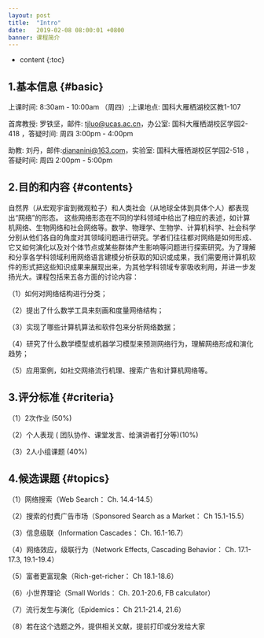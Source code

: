 ```yaml
---
layout: post
title:  "Intro"
date:   2019-02-08 08:00:01 +0800
banner: 课程简介
---
```


* content
{:toc}

1.基本信息    {#basic}
---------------------------
上课时间: 8:30am - 10:00am （周四）;上课地点: 国科大雁栖湖校区教1-107

首席教授: 罗铁坚，邮件: tjluo@ucas.ac.cn，办公室: 国科大雁栖湖校区学园2-418 ，答疑时间: 周四 3:00pm - 4:00pm

助教: 刘丹，邮件:diananini@163.com，实验室: 国科大雁栖湖校区学园2-518 ，答疑时间: 周四 2:00pm - 5:00pm 

2.目的和内容 {#contents}
---------------------------
自然界（从宏观宇宙到微观粒子）和人类社会（从地球全体到具体个人）都表现出“网络”的形态。
这些网络形态在不同的学科领域中给出了相应的表述，如计算机网络、生物网络和社会网络等。数学、物理学、生物学、计算机科学、社会科学分别从他们各自的角度对其领域问题进行研究。学者们往往都对网络是如何形成、它又如何演化以及对个体节点或某些群体产生影响等问题进行探索研究。为了理解和分享各学科领域利用网络语言建模分析获取的知识或成果，我们需要用计算机软件的形式把这些知识成果来展现出来，为其他学科领域专家吸收利用，并进一步发扬光大。课程包括来五各方面的讨论内容：

（1）如何对网络结构进行分类；

（2）提出了什么数学工具来刻画和度量网络结构；

（3）实现了哪些计算机算法和软件包来分析网络数据；

（4）研究了什么数学模型或机器学习模型来预测网络行为，理解网络形成和演化趋势；

（5）应用案例，如社交网络流行机理、搜索广告和计算机网络等。

3.评分标准 {#criteria}
---------------------------
（1）2次作业  (50%) 

（2）个人表现 ( 团队协作、课堂发言、给演讲者打分等)(10%) 

（3）2人小组课题 (40%) 

4.候选课题 {#topics}
---------------------------
（1）网络搜索（Web Search： Ch. 14.4-14.5）

（2）搜索的付费广告市场（Sponsored Search as a Market： Ch 15.1-15.5）

（3）信息级联（Information Cascades： Ch. 16.1-16.7）

（4）网络效应，级联行为（Network Effects, Cascading Behavior： Ch. 17.1-17.3, 19.1-19.4）

（5）富者更富现象（Rich-get-richer： Ch 18.1-18.6）

（6）小世界理论（Small Worlds： Ch. 20.1-20.6, FB calculator）

（7）流行发生与演化（Epidemics： Ch 21.1-21.4, 21.6）

（8）若在这个选题之外，提供相关文献，提前打印或分发给大家
